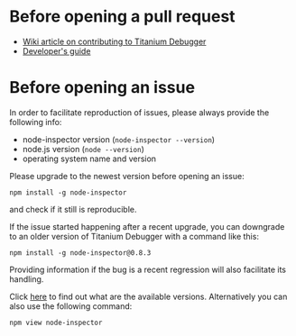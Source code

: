 Before opening a pull request
=============================

- [Wiki article on contributing to Titanium Debugger](https://github.com/rdking/ti-debugger/wiki/Contributing)
- [Developer's guide](https://github.com/rdking/ti-debugger/wiki/Developer%27s-Guide)

Before opening an issue
=======================

In order to facilitate reproduction of issues, please always provide the following info:

- node-inspector version (`node-inspector --version`)
- node.js version (`node --version`)
- operating system name and version

Please upgrade to the newest version before opening an issue:

`npm install -g node-inspector`

and check if it still is reproducible.

If the issue started happening after a recent upgrade, you can downgrade to an older version
of Titanium Debugger with a command like this:

`npm install -g node-inspector@0.8.3`

Providing information if the bug is a recent regression will also facilitate its handling.

Click [here](https://github.com/node-inspector/node-inspector/releases) to find out
what are the available versions.
Alternatively you can also use the following command:

`npm view node-inspector`
